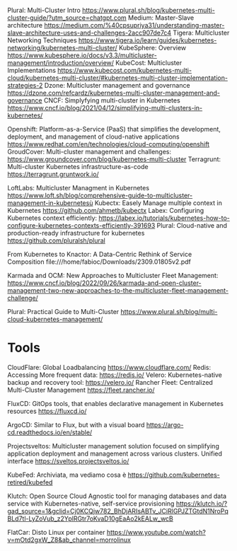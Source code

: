 Plural: Multi-Cluster Intro
https://www.plural.sh/blog/kubernetes-multi-cluster-guide/?utm_source=chatgpt.com
Medium: Master-Slave architecture
https://medium.com/%40cpsupriya31/understanding-master-slave-architecture-uses-and-challenges-2acc907de7c4
Tigera: Multicluster Networking Techniques
https://www.tigera.io/learn/guides/kubernetes-networking/kubernetes-multi-cluster/
KubeSphere: Overview https://www.kubesphere.io/docs/v3.3/multicluster-management/introduction/overview/
KubeCost: Multicluster Implementations
https://www.kubecost.com/kubernetes-multi-cloud/kubernetes-multi-cluster/#kubernetes-multi-cluster-implementation-strategies-2
Dzone: Multicluster management and governance
https://dzone.com/refcardz/kubernetes-multi-cluster-management-and-governance
CNCF: Simplyfying multi-cluster in Kubernetes
https://www.cncf.io/blog/2021/04/12/simplifying-multi-clusters-in-kubernetes/

Openshift: Platform-as-a-Service (PaaS) that simplifies the development, deployment, and management of cloud-native applications
https://www.redhat.com/en/technologies/cloud-computing/openshift
GroudCover: Multi-cluster management and challenges:
https://www.groundcover.com/blog/kubernetes-multi-cluster
Terragrunt: Multi-cluster Kubernetes infrastructure-as-code
https://terragrunt.gruntwork.io/

LoftLabs: Multicluster Managment in Kubernetes
https://www.loft.sh/blog/comprehensive-guide-to-multicluster-management-in-kubernetesù
Kubectx: Easely Manage multiple context in Kubernetes
https://github.com/ahmetb/kubectx
Labex: Configuring Kubernetes context efficiently:
https://labex.io/tutorials/kubernetes-how-to-configure-kubernetes-contexts-efficiently-391693
Plural: Cloud-native and production-ready infrastructure for kubernetes
https://github.com/pluralsh/plural

From Kubernetes to Knactor:
A Data-Centric Rethink of Service Composition
file:///home/fabioc/Downloads/2309.01805v2.pdf

Karmada and OCM: New Approaches to Multicluster Fleet Management:
https://www.cncf.io/blog/2022/09/26/karmada-and-open-cluster-management-two-new-approaches-to-the-multicluster-fleet-management-challenge/

Plural: Practical Guide to Multi-Cluster
https://www.plural.sh/blog/multi-cloud-kubernetes-management/

# Tools 
CloudFlare: Global Loadbalancing
https://www.cloudflare.com/
Redis: Accessing More frequent data: 
https://redis.io/
Velero: Kubernetes-native backup and recovery tool:
https://velero.io/
Rancher Fleet: Centralized Multi-Cluster Management
https://fleet.rancher.io/

FluxCD: GitOps tools, that enables declarative management in Kubernetes resources
https://fluxcd.io/

ArgoCD: Similar to Flux, but with a visual board
https://argo-cd.readthedocs.io/en/stable/

Projectsveltos: Multicluster management solution focused on simplifying application deployment and management across various clusters. Unified interface
https://sveltos.projectsveltos.io/

KubeFed: Archiviata, ma vediamo cosa è
https://github.com/kubernetes-retired/kubefed

Klutch: Open Source Cloud Agnostic tool for managing databases and data service with Kubernetes-native, self-service provisioning
https://klutch.io/?gad_source=1&gclid=Cj0KCQjw782_BhDjARIsABTv_JCiRlGPJZTGtdN1NroPqBLd7tl-LyZoVub_z2YplRGtr7oKvaD10gEaAo2kEALw_wcB

FlatCar: Disto Linux per container
https://www.youtube.com/watch?v=mOtd2gxW_Z8&ab_channel=morrolinux